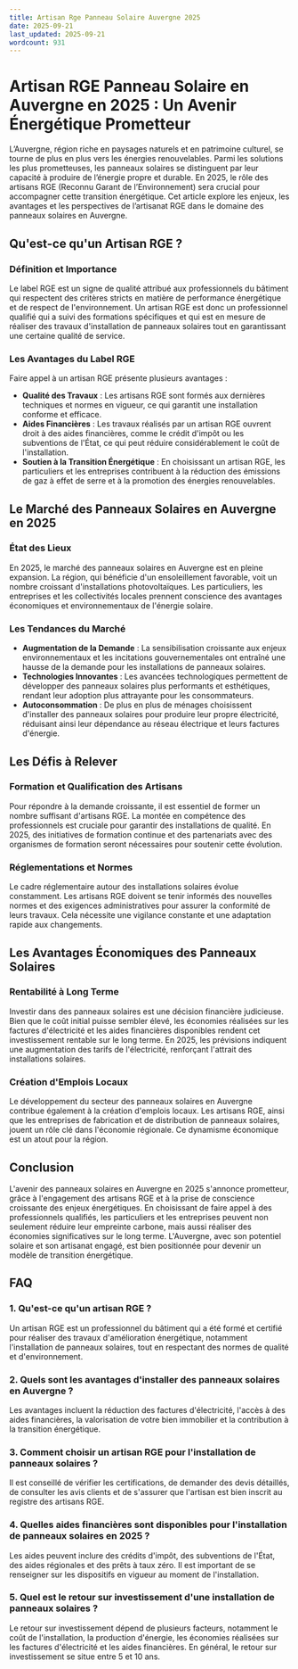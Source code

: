 ```yaml
---
title: Artisan Rge Panneau Solaire Auvergne 2025
date: 2025-09-21
last_updated: 2025-09-21
wordcount: 931
---
```


# Artisan RGE Panneau Solaire en Auvergne en 2025 : Un Avenir Énergétique Prometteur

L’Auvergne, région riche en paysages naturels et en patrimoine culturel, se tourne de plus en plus vers les énergies renouvelables. Parmi les solutions les plus prometteuses, les panneaux solaires se distinguent par leur capacité à produire de l’énergie propre et durable. En 2025, le rôle des artisans RGE (Reconnu Garant de l’Environnement) sera crucial pour accompagner cette transition énergétique. Cet article explore les enjeux, les avantages et les perspectives de l’artisanat RGE dans le domaine des panneaux solaires en Auvergne.

## Qu'est-ce qu'un Artisan RGE ?

### Définition et Importance

Le label RGE est un signe de qualité attribué aux professionnels du bâtiment qui respectent des critères stricts en matière de performance énergétique et de respect de l'environnement. Un artisan RGE est donc un professionnel qualifié qui a suivi des formations spécifiques et qui est en mesure de réaliser des travaux d'installation de panneaux solaires tout en garantissant une certaine qualité de service.

### Les Avantages du Label RGE

Faire appel à un artisan RGE présente plusieurs avantages :

- **Qualité des Travaux** : Les artisans RGE sont formés aux dernières techniques et normes en vigueur, ce qui garantit une installation conforme et efficace.
- **Aides Financières** : Les travaux réalisés par un artisan RGE ouvrent droit à des aides financières, comme le crédit d'impôt ou les subventions de l'État, ce qui peut réduire considérablement le coût de l'installation.
- **Soutien à la Transition Énergétique** : En choisissant un artisan RGE, les particuliers et les entreprises contribuent à la réduction des émissions de gaz à effet de serre et à la promotion des énergies renouvelables.

## Le Marché des Panneaux Solaires en Auvergne en 2025

### État des Lieux

En 2025, le marché des panneaux solaires en Auvergne est en pleine expansion. La région, qui bénéficie d'un ensoleillement favorable, voit un nombre croissant d'installations photovoltaïques. Les particuliers, les entreprises et les collectivités locales prennent conscience des avantages économiques et environnementaux de l'énergie solaire.

### Les Tendances du Marché

- **Augmentation de la Demande** : La sensibilisation croissante aux enjeux environnementaux et les incitations gouvernementales ont entraîné une hausse de la demande pour les installations de panneaux solaires.
- **Technologies Innovantes** : Les avancées technologiques permettent de développer des panneaux solaires plus performants et esthétiques, rendant leur adoption plus attrayante pour les consommateurs.
- **Autoconsommation** : De plus en plus de ménages choisissent d'installer des panneaux solaires pour produire leur propre électricité, réduisant ainsi leur dépendance au réseau électrique et leurs factures d'énergie.

## Les Défis à Relever

### Formation et Qualification des Artisans

Pour répondre à la demande croissante, il est essentiel de former un nombre suffisant d'artisans RGE. La montée en compétence des professionnels est cruciale pour garantir des installations de qualité. En 2025, des initiatives de formation continue et des partenariats avec des organismes de formation seront nécessaires pour soutenir cette évolution.

### Réglementations et Normes

Le cadre réglementaire autour des installations solaires évolue constamment. Les artisans RGE doivent se tenir informés des nouvelles normes et des exigences administratives pour assurer la conformité de leurs travaux. Cela nécessite une vigilance constante et une adaptation rapide aux changements.

## Les Avantages Économiques des Panneaux Solaires

### Rentabilité à Long Terme

Investir dans des panneaux solaires est une décision financière judicieuse. Bien que le coût initial puisse sembler élevé, les économies réalisées sur les factures d'électricité et les aides financières disponibles rendent cet investissement rentable sur le long terme. En 2025, les prévisions indiquent une augmentation des tarifs de l'électricité, renforçant l'attrait des installations solaires.

### Création d'Emplois Locaux

Le développement du secteur des panneaux solaires en Auvergne contribue également à la création d'emplois locaux. Les artisans RGE, ainsi que les entreprises de fabrication et de distribution de panneaux solaires, jouent un rôle clé dans l'économie régionale. Ce dynamisme économique est un atout pour la région.

## Conclusion

L'avenir des panneaux solaires en Auvergne en 2025 s'annonce prometteur, grâce à l'engagement des artisans RGE et à la prise de conscience croissante des enjeux énergétiques. En choisissant de faire appel à des professionnels qualifiés, les particuliers et les entreprises peuvent non seulement réduire leur empreinte carbone, mais aussi réaliser des économies significatives sur le long terme. L'Auvergne, avec son potentiel solaire et son artisanat engagé, est bien positionnée pour devenir un modèle de transition énergétique.

## FAQ

### 1. Qu'est-ce qu'un artisan RGE ?

Un artisan RGE est un professionnel du bâtiment qui a été formé et certifié pour réaliser des travaux d'amélioration énergétique, notamment l'installation de panneaux solaires, tout en respectant des normes de qualité et d'environnement.

### 2. Quels sont les avantages d'installer des panneaux solaires en Auvergne ?

Les avantages incluent la réduction des factures d'électricité, l'accès à des aides financières, la valorisation de votre bien immobilier et la contribution à la transition énergétique.

### 3. Comment choisir un artisan RGE pour l'installation de panneaux solaires ?

Il est conseillé de vérifier les certifications, de demander des devis détaillés, de consulter les avis clients et de s'assurer que l'artisan est bien inscrit au registre des artisans RGE.

### 4. Quelles aides financières sont disponibles pour l'installation de panneaux solaires en 2025 ?

Les aides peuvent inclure des crédits d'impôt, des subventions de l'État, des aides régionales et des prêts à taux zéro. Il est important de se renseigner sur les dispositifs en vigueur au moment de l'installation.

### 5. Quel est le retour sur investissement d'une installation de panneaux solaires ?

Le retour sur investissement dépend de plusieurs facteurs, notamment le coût de l'installation, la production d'énergie, les économies réalisées sur les factures d'électricité et les aides financières. En général, le retour sur investissement se situe entre 5 et 10 ans.